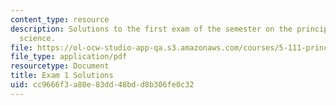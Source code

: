 ```yaml
---
content_type: resource
description: Solutions to the first exam of the semester on the principles of chemical
  science.
file: https://ol-ocw-studio-app-qa.s3.amazonaws.com/courses/5-111-principles-of-chemical-science-fall-2008/cc9666f3a80e83dd48bdd8b306fe0c32_E1_FA08_key.pdf
file_type: application/pdf
resourcetype: Document
title: Exam 1 Solutions
uid: cc9666f3-a80e-83dd-48bd-d8b306fe0c32
---
```

